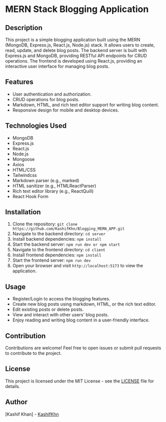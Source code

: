 # MERN Stack Blogging Application

## Description

This project is a simple blogging application built using the MERN (MongoDB, Express.js, React.js, Node.js) stack. It allows users to create, read, update, and delete blog posts. The backend server is built with Express.js and MongoDB, providing RESTful API endpoints for CRUD operations. The frontend is developed using React.js, providing an interactive user interface for managing blog posts.

## Features

- User authentication and authorization.
- CRUD operations for blog posts.
- Markdown, HTML, and rich text editor support for writing blog content.
- Responsive design for mobile and desktop devices.

## Technologies Used

- MongoDB
- Express.js
- React.js
- Node.js
- Mongoose
- Axios
- HTML/CSS
- Tailwindcss
- Markdown parser (e.g., marked)
- HTML sanitizer (e.g., HTMLReactParser)
- Rich text editor library (e.g., ReactQuill)
- React Hook Form

## Installation

1. Clone the repository: `git clone https://github.com/KashifKhn/Blogging_MERN_APP.git`
2. Navigate to the backend directory: `cd server`
3. Install backend dependencies: `npm install`
4. Start the backend server: `npm run dev or npm start`
5. Navigate to the frontend directory: `cd client`
6. Install frontend dependencies: `npm install`
7. Start the frontend server: `npm run dev`
8. Open your browser and visit `http://localhost:5173` to view the application.

## Usage

- Register/Login to access the blogging features.
- Create new blog posts using markdown, HTML, or the rich text editor.
- Edit existing posts or delete posts.
- View and interact with other users' blog posts.
- Enjoy reading and writing blog content in a user-friendly interface.

## Contribution

Contributions are welcome! Feel free to open issues or submit pull requests to contribute to the project.

## License

This project is licensed under the MIT License - see the [LICENSE](LICENSE) file for details.

## Author

[Kashif Khan] - [KashifKhn](https://github.com/KashifKhn)
